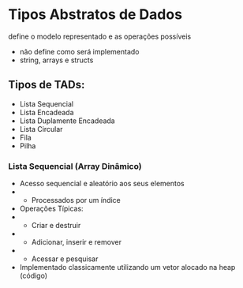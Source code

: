# Tipos Abstratos de Dados
define o modelo representado e as operações possíveis
 -  não define como será implementado
 -  string, arrays e structs 

## Tipos de TADs:
 - Lista Sequencial
 - Lista Encadeada
 - Lista Duplamente Encadeada
 - Lista Circular
 - Fila
 - Pilha

 ### Lista Sequencial (Array Dinâmico)
- Acesso sequencial e aleatório aos seus elementos
- - Processados por um índice
- Operações Típicas:
- - Criar e destruir
- - Adicionar, inserir e remover
- - Acessar e pesquisar
- Implementado classicamente utilizando um vetor alocado na heap (código)
